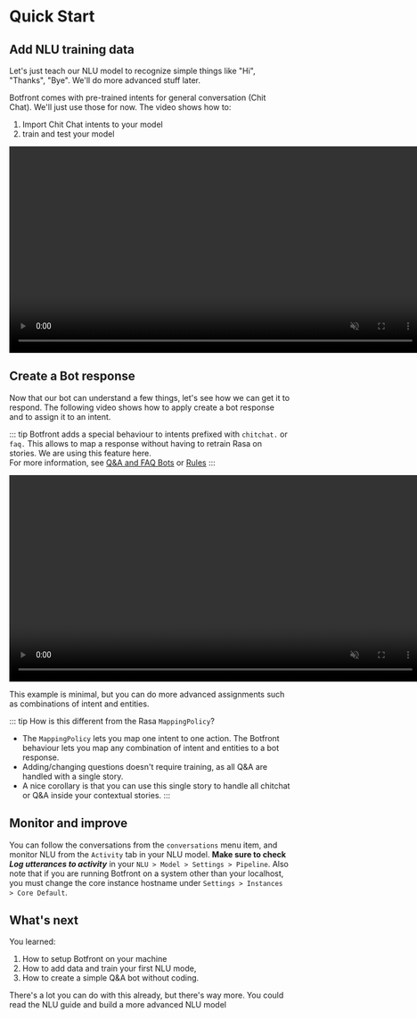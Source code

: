 # Quick Start

## Add NLU training data

Let's just teach our NLU model to recognize simple things like "Hi", "Thanks", "Bye". We'll do more advanced stuff later.

Botfront comes with pre-trained intents for general conversation (Chit Chat). We'll just use those for now. The video shows how to:
1. Import Chit Chat intents to your model
2. train and test your model

<video autoplay muted loop width="740" controls>
  <source src="../../videos/nlu_quickstart.mp4" type="video/mp4">
  Your browser does not support the video tag.
</video> 


## Create a Bot response

Now that our bot can understand a few things, let's see how we can get it to respond. The following video shows how to apply create a bot response and to assign it to an intent.

::: tip Botfront adds a special behaviour to intents prefixed with <code>chitchat.</code> or <code>faq.</code>
This allows to map a response without having to retrain Rasa on stories. We are using this feature here. \
For more information, see [Q&A and FAQ Bots](/guide/bot-responses/#q-a-faq-bots) or [Rules](/guide/users/rules.html)
:::

<video autoplay muted loop width="740" controls>
  <source src="../../videos/bot_responses_quickstart.mp4" type="video/mp4">
  Your browser does not support the video tag.
</video> 

This example is minimal, but you can do more advanced assignments such as combinations of intent and entities.

::: tip How is this different from the Rasa <code>MappingPolicy</code>?
- The `MappingPolicy` lets you map one intent to one action. The Botfront behaviour lets you map any combination of intent and entities to a bot response.
- Adding/changing questions doesn't require training, as all Q&A are handled with a single story. 
- A nice corollary is that you can use this single story to handle all chitchat or Q&A inside your contextual stories.
:::


## Monitor and improve

You can follow the conversations from the `conversations` menu item, and monitor NLU from the `Activity` tab in your NLU model. 
**Make sure to check _Log utterances to activity_** in your `NLU > Model > Settings > Pipeline`.
Also note that if you are running Botfront on a system other than your localhost, you must change the core instance hostname under `Settings > Instances > Core Default`.

## What's next
You learned:

1. How to setup Botfront on your machine
2. How to add data and train your first NLU mode,
3. How to create a simple Q&A bot without coding.

There's a lot you can do with this already, but there's way more. You could read the NLU guide and build a more advanced NLU model